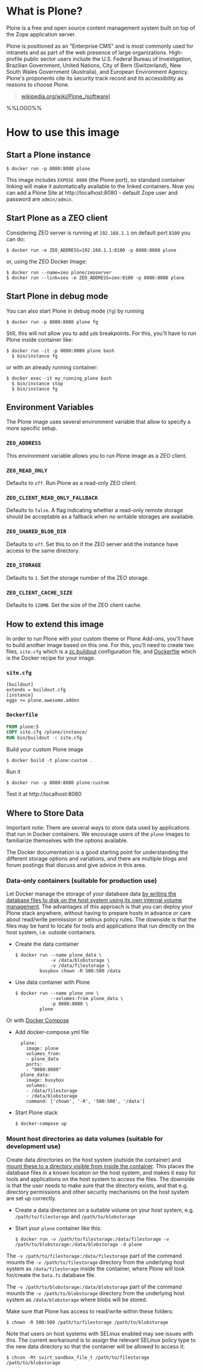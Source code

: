 # What is Plone?

Plone is a free and open source content management system built on top of the Zope application server.

Plone is positioned as an "Enterprise CMS" and is most commonly used for intranets and as part of the web presence of large organizations. High-profile public sector users include the U.S. Federal Bureau of Investigation, Brazilian Government, United Nations, City of Bern (Switzerland), New South Wales Government (Australia), and European Environment Agency. Plone's proponents cite its security track record and its accessibility as reasons to choose Plone.

> [wikipedia.org/wiki/Plone_(software)](https://en.wikipedia.org/wiki/Plone_%28software%29)

%%LOGO%%

# How to use this image

## Start a Plone instance

```console
$ docker run -p 8080:8080 plone
```

This image includes `EXPOSE 8080` (the Plone port), so standard container linking will make it automatically available to the linked containers. Now you can add a Plone Site at http://localhost:8080 - default Zope user and password are `admin/admin`.

## Start Plone as a ZEO client

Considering ZEO server is running at `192.168.1.1` on default port `8100` you can do:

```console
$ docker run -e ZEO_ADDRESS=192.168.1.1:8100 -p 8080:8080 plone
```

or, using the ZEO Docker Image:

```console
$ docker run --name=zeo plone/zeoserver
$ docker run --link=zeo -e ZEO_ADDRESS=zeo:8100 -p 8080:8080 plone
```

## Start Plone in debug mode

You can also start Plone in debug mode (`fg`) by running

```console
$ docker run -p 8080:8080 plone fg
```

Still, this will not allow you to add `pdb` breakpoints. For this, you'll have to run Plone inside container like:

```console
$ docker run -it -p 8080:8080 plone bash
  $ bin/instance fg
```

or with an already running container:

```console
$ docker exec -it my_running_plone bash
  $ bin/instance stop
  $ bin/instance fg
```

## Environment Variables

The Plone image uses several environment variable that allow to specify a more specific setup.

### `ZEO_ADDRESS`

This environment variable allows you to run Plone image as a ZEO client.

### `ZEO_READ_ONLY`

Defaults to `off`. Run Plone as a read-only ZEO client.

### `ZEO_CLIENT_READ_ONLY_FALLBACK`

Defaults to `false`. A flag indicating whether a read-only remote storage should be acceptable as a fallback when no writable storages are available.

### `ZEO_SHARED_BLOB_DIR`

Defaults to `off`. Set this to on if the ZEO server and the instance have access to the same directory.

### `ZEO_STORAGE`

Defaults to `1`. Set the storage number of the ZEO storage.

### `ZEO_CLIENT_CACHE_SIZE`

Defaults to `128MB`. Set the size of the ZEO client cache.

## How to extend this image

In order to run Plone with your custom theme or Plone Add-ons, you'll have to build another image based on this one. For this, you'll need to create two files, `site.cfg` which is a [zc.buildout](https://pypi.python.org/pypi/zc.buildout/2.5.0) configuration file, and [Dockerfile](https://docs.docker.com/engine/reference/builder/) which is the Docker recipe for your image.

### `site.cfg`

```console
[buildout]
extends = buildout.cfg
[instance]
eggs += plone.awesome.addon
```

### `Dockerfile`

```dockerfile
FROM plone:5
COPY site.cfg /plone/instance/
RUN bin/buildout -c site.cfg
```

Build your custom Plone image

```console
$ docker build -t plone:custom .
```

Run it

```console
$ docker run -p 8080:8080 plone:custom
```

Test it at http://localhost:8080

## Where to Store Data

Important note: There are several ways to store data used by applications that run in Docker containers. We encourage users of the `plone` images to familiarize themselves with the options available.

The Docker documentation is a good starting point for understanding the different storage options and variations, and there are multiple blogs and forum postings that discuss and give advice in this area.

### Data-only containers (suitable for production use)

Let Docker manage the storage of your database data [by writing the database files to disk on the host system using its own internal volume management](https://docs.docker.com/engine/userguide/containers/dockervolumes/#creating-and-mounting-a-data-volume-container). The advantages of this approach is that you can deploy your Plone stack anywhere, without having to prepare hosts in advance or care about read/write permission or selinux policy rules. The downside is that the files may be hard to locate for tools and applications that run directly on the host system, i.e. outside containers.

-	Create the data container

	```console
	$ docker run --name plone_data \
	             -v /data/blobstorage \
	             -v /data/filestorage \
	         busybox chown -R 500:500 /data
	```

-	Use data container with Plone

	```console
	$ docker run --name plone_one \
	             --volumes-from plone_data \
	             -p 8080:8080 \
	         plone
	```

Or with [Docker Compose](https://docs.docker.com/compose/)

-	Add docker-compose.yml file

	```console
	  plone:
	    image: plone
	    volumes_from:
	    - plone_data
	    ports:
	    - "8080:8080"
	  plone_data:
	    image: busybox
	    volumes:
	    - /data/filestorage
	    - /data/blobstorage
	    command: ['chown', '-R', '500:500', '/data']
	```

-	Start Plone stack

	```console
	$ docker-compose up
	```

### Mount host directories as data volumes (suitable for development use)

Create data directories on the host system (outside the container) and [mount these to a directory visible from inside the container](https://docs.docker.com/engine/userguide/containers/dockervolumes/#mount-a-host-directory-as-a-data-volume). This places the database files in a known location on the host system, and makes it easy for tools and applications on the host system to access the files. The downside is that the user needs to make sure that the directory exists, and that e.g. directory permissions and other security mechanisms on the host system are set up correctly.

-	Create a data directories on a suitable volume on your host system, e.g. `/path/to/filestorage` and `/path/to/blobstorage`
-	Start your `plone` container like this:

	```console
	$ docker run -v /path/to/filestorage:/data/filestorage -v /path/to/blobstorage:/data/blobstorage -d plone
	```

The `-v /path/to/filestorage:/data/filestorage` part of the command mounts the `-v /path/to/filestorage` directory from the underlying host system as `/data/filestorage` inside the container, where Plone will look for/create the `Data.fs` database file.

The `-v /path/to/blobstorage:/data/blobstorage` part of the command mounts the `-v /path/to/blobstorage` directory from the underlying host system as `/data/blobstorage` where blobs will be stored.

Make sure that Plone has access to read/write within these folders:

```console
$ chown -R 500:500 /path/to/filestorage /path/to/blobstorage
```

Note that users on host systems with SELinux enabled may see issues with this. The current workaround is to assign the relevant SELinux policy type to the new data directory so that the container will be allowed to access it:

```console
$ chcon -Rt svirt_sandbox_file_t /path/to/filestorage /path/to/blobstorage
```
